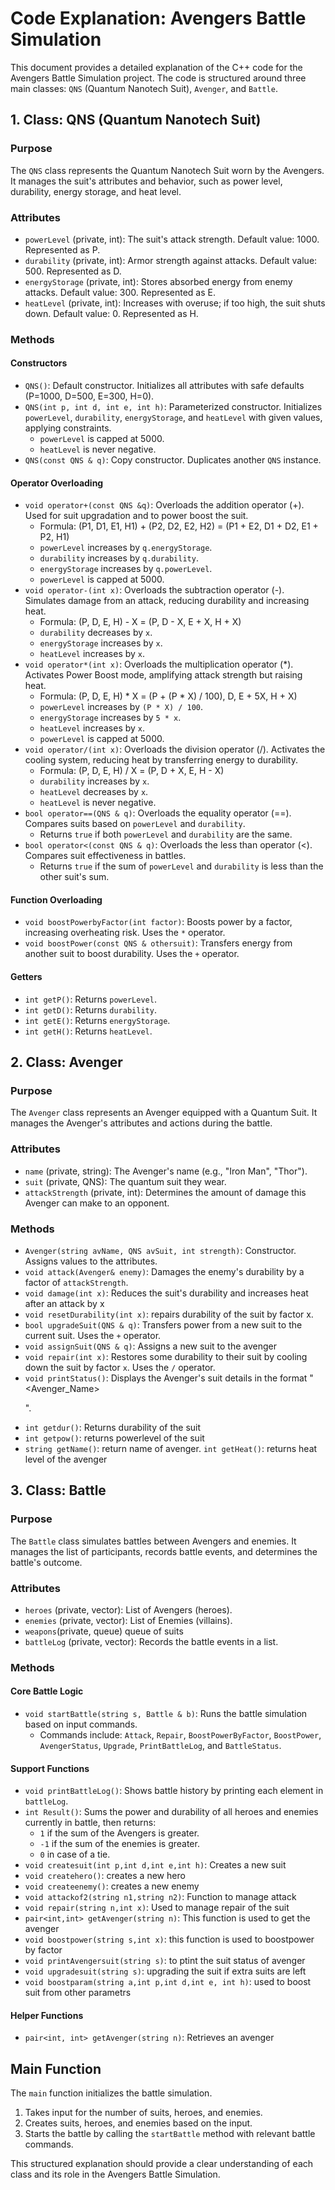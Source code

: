 # Code Explanation: Avengers Battle Simulation

This document provides a detailed explanation of the C++ code for the Avengers Battle Simulation project. The code is structured around three main classes: `QNS` (Quantum Nanotech Suit), `Avenger`, and `Battle`.

## 1. Class: QNS (Quantum Nanotech Suit)

### Purpose
The `QNS` class represents the Quantum Nanotech Suit worn by the Avengers. It manages the suit's attributes and behavior, such as power level, durability, energy storage, and heat level.

### Attributes
-   `powerLevel` (private, int): The suit's attack strength. Default value: 1000. Represented as P.
-   `durability` (private, int): Armor strength against attacks. Default value: 500. Represented as D.
-   `energyStorage` (private, int): Stores absorbed energy from enemy attacks. Default value: 300. Represented as E.
-   `heatLevel` (private, int): Increases with overuse; if too high, the suit shuts down. Default value: 0. Represented as H.

### Methods

#### Constructors
-   `QNS()`: Default constructor. Initializes all attributes with safe defaults (P=1000, D=500, E=300, H=0).
-   `QNS(int p, int d, int e, int h)`: Parameterized constructor. Initializes `powerLevel`, `durability`, `energyStorage`, and `heatLevel` with given values, applying constraints.
    -   `powerLevel` is capped at 5000.
    -   `heatLevel` is never negative.
-   `QNS(const QNS & q)`: Copy constructor. Duplicates another `QNS` instance.

#### Operator Overloading
-   `void operator+(const QNS &q)`: Overloads the addition operator (+). Used for suit upgradation and to power boost the suit.
    -   Formula: (P1, D1, E1, H1) + (P2, D2, E2, H2) = (P1 + E2, D1 + D2, E1 + P2, H1)
    -   `powerLevel` increases by `q.energyStorage`.
    -   `durability` increases by `q.durability`.
    -   `energyStorage` increases by `q.powerLevel`.
    -   `powerLevel` is capped at 5000.
-   `void operator-(int x)`: Overloads the subtraction operator (-). Simulates damage from an attack, reducing durability and increasing heat.
    -   Formula: (P, D, E, H) - X = (P, D - X, E + X, H + X)
    -   `durability` decreases by `x`.
    -   `energyStorage` increases by `x`.
    -   `heatLevel` increases by `x`.
-   `void operator*(int x)`: Overloads the multiplication operator (\*). Activates Power Boost mode, amplifying attack strength but raising heat.
    -   Formula: (P, D, E, H) \* X = (P + (P \* X) / 100), D, E + 5X, H + X)
    -   `powerLevel` increases by `(P * X) / 100`.
    -   `energyStorage` increases by `5 * x`.
    -   `heatLevel` increases by `x`.
    -   `powerLevel` is capped at 5000.
-   `void operator/(int x)`: Overloads the division operator (/). Activates the cooling system, reducing heat by transferring energy to durability.
    -   Formula: (P, D, E, H) / X = (P, D + X, E, H - X)
    -   `durability` increases by `x`.
    -   `heatLevel` decreases by `x`.
    -   `heatLevel` is never negative.
-   `bool operator==(QNS & q)`: Overloads the equality operator (==). Compares suits based on `powerLevel` and `durability`.
    -   Returns `true` if both `powerLevel` and `durability` are the same.
-   `bool operator<(const QNS & q)`: Overloads the less than operator (<). Compares suit effectiveness in battles.
    -   Returns `true` if the sum of `powerLevel` and `durability` is less than the other suit's sum.

#### Function Overloading
-   `void boostPowerbyFactor(int factor)`: Boosts power by a factor, increasing overheating risk. Uses the `*` operator.
-   `void boostPower(const QNS & othersuit)`: Transfers energy from another suit to boost durability. Uses the `+` operator.

#### Getters
-   `int getP()`: Returns `powerLevel`.
-   `int getD()`: Returns `durability`.
-   `int getE()`: Returns `energyStorage`.
-   `int getH()`: Returns `heatLevel`.

## 2. Class: Avenger

### Purpose
The `Avenger` class represents an Avenger equipped with a Quantum Suit. It manages the Avenger's attributes and actions during the battle.

### Attributes
-   `name` (private, string): The Avenger's name (e.g., "Iron Man", "Thor").
-   `suit` (private, QNS): The quantum suit they wear.
-   `attackStrength` (private, int): Determines the amount of damage this Avenger can make to an opponent.

### Methods
-   `Avenger(string avName, QNS avSuit, int strength)`: Constructor. Assigns values to the attributes.
-   `void attack(Avenger& enemy)`: Damages the enemy's durability by a factor of `attackStrength`.
-   `void damage(int x)`: Reduces the suit's durability and increases heat after an attack by x
-    `void resetDurability(int x)`: repairs durability of the suit by factor x.
-   `bool upgradeSuit(QNS & q)`: Transfers power from a new suit to the current suit. Uses the `+` operator.
-   `void assignSuit(QNS & q)`: Assigns a new suit to the avenger
-   `void repair(int x)`: Restores some durability to their suit by cooling down the suit by factor `x`. Uses the `/` operator.
-   `void printStatus()`: Displays the Avenger's suit details in the format "<Avenger\_Name> <P> <D> <E> <H>".
-   `int getdur()`: Returns durability of the suit
-   `int getpow()`: returns powerlevel of the suit
-   `string getName()`: return name of avenger.
    `int getHeat()`: returns heat level of the avenger

## 3. Class: Battle

### Purpose
The `Battle` class simulates battles between Avengers and enemies. It manages the list of participants, records battle events, and determines the battle's outcome.

### Attributes
-   `heroes` (private, vector<Avenger>): List of Avengers (heroes).
-   `enemies` (private, vector<Avenger>): List of Enemies (villains).
-   `weapons`(private, queue<QNS>) queue of suits
-   `battleLog` (private, vector<string>): Records the battle events in a list.

### Methods

#### Core Battle Logic
-   `void startBattle(string s, Battle & b)`: Runs the battle simulation based on input commands.
    -   Commands include: `Attack`, `Repair`, `BoostPowerByFactor`, `BoostPower`, `AvengerStatus`, `Upgrade`, `PrintBattleLog`, and `BattleStatus`.

#### Support Functions

-   `void printBattleLog()`: Shows battle history by printing each element in `battleLog`.
-   `int Result()`: Sums the power and durability of all heroes and enemies currently in battle, then returns:
    -   `1` if the sum of the Avengers is greater.
    -   `-1` if the sum of the enemies is greater.
    -   `0` in case of a tie.
-   `void createsuit(int p,int d,int e,int h)`: Creates a new suit
-   `void createhero()`: creates a new hero
-   `void createenemy()`: creates a new enemy
-   `void attackof2(string n1,string n2)`: Function to manage attack
-   `void repair(string n,int x)`: Used to manage repair of the suit
-   `pair<int,int> getAvenger(string n)`: This function is used to get the avenger
-   `void boostpower(string s,int x)`: this function is used to boostpower by factor
-   `void printAvengersuit(string s)`: to ptint the suit status of avenger
-   `void upgradesuit(string s)`: upgrading the suit if extra suits are left
-   `void boostparam(string a,int p,int d,int e, int h)`: used to boost suit from other parametrs

#### Helper Functions
*  `pair<int, int> getAvenger(string n)`: Retrieves an avenger 

## Main Function
The `main` function initializes the battle simulation.
1.  Takes input for the number of suits, heroes, and enemies.
2.  Creates suits, heroes, and enemies based on the input.
3.  Starts the battle by calling the `startBattle` method with relevant battle commands.

This structured explanation should provide a clear understanding of each class and its role in the Avengers Battle Simulation.
